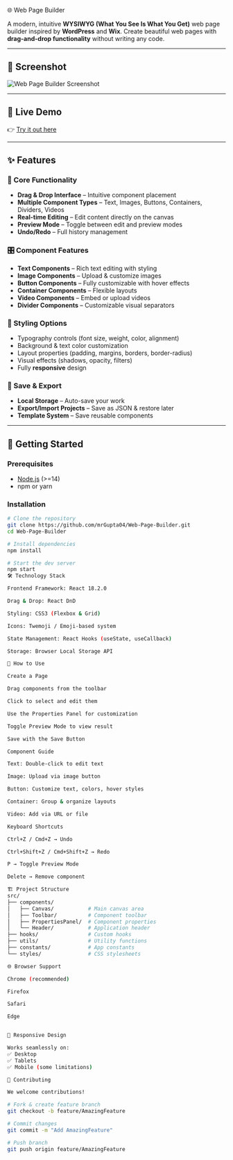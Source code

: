 🌐 Web Page Builder


A modern, intuitive **WYSIWYG (What You See Is What You Get)** web page builder inspired by **WordPress** and **Wix**. Create beautiful web pages with **drag-and-drop functionality** without writing any code.

---

## 📸 Screenshot

![Web Page Builder Screenshot](https://via.placeholder.com/800x400?text=Web+Page+Builder+Screenshot)

---

## 🌟 Live Demo
👉 [Try it out here](https://web-page-builder-six.vercel.app/)

---

## ✨ Features

### 🎨 Core Functionality
- **Drag & Drop Interface** – Intuitive component placement  
- **Multiple Component Types** – Text, Images, Buttons, Containers, Dividers, Videos  
- **Real-time Editing** – Edit content directly on the canvas  
- **Preview Mode** – Toggle between edit and preview modes  
- **Undo/Redo** – Full history management  

### 🎛️ Component Features
- **Text Components** – Rich text editing with styling  
- **Image Components** – Upload & customize images  
- **Button Components** – Fully customizable with hover effects  
- **Container Components** – Flexible layouts  
- **Video Components** – Embed or upload videos  
- **Divider Components** – Customizable visual separators  

### 💅 Styling Options
- Typography controls (font size, weight, color, alignment)  
- Background & text color customization  
- Layout properties (padding, margins, borders, border-radius)  
- Visual effects (shadows, opacity, filters)  
- Fully **responsive** design  

### 💾 Save & Export
- **Local Storage** – Auto-save your work  
- **Export/Import Projects** – Save as JSON & restore later  
- **Template System** – Save reusable components  

---

## 🚀 Getting Started

### Prerequisites
- [Node.js](https://nodejs.org/) (>=14)  
- npm or yarn  

### Installation

```bash
# Clone the repository
git clone https://github.com/mrGupta04/Web-Page-Builder.git
cd Web-Page-Builder

# Install dependencies
npm install

# Start the dev server
npm start
🛠️ Technology Stack

Frontend Framework: React 18.2.0

Drag & Drop: React DnD

Styling: CSS3 (Flexbox & Grid)

Icons: Twemoji / Emoji-based system

State Management: React Hooks (useState, useCallback)

Storage: Browser Local Storage API

📖 How to Use

Create a Page

Drag components from the toolbar

Click to select and edit them

Use the Properties Panel for customization

Toggle Preview Mode to view result

Save with the Save Button

Component Guide

Text: Double-click to edit text

Image: Upload via image button

Button: Customize text, colors, hover styles

Container: Group & organize layouts

Video: Add via URL or file

Keyboard Shortcuts

Ctrl+Z / Cmd+Z → Undo

Ctrl+Shift+Z / Cmd+Shift+Z → Redo

P → Toggle Preview Mode

Delete → Remove component

🏗️ Project Structure
src/
├── components/
│   ├── Canvas/           # Main canvas area
│   ├── Toolbar/          # Component toolbar
│   ├── PropertiesPanel/  # Component properties
│   └── Header/           # Application header
├── hooks/                # Custom hooks
├── utils/                # Utility functions
├── constants/            # App constants
└── styles/               # CSS stylesheets

🌐 Browser Support

Chrome (recommended)

Firefox

Safari

Edge


📱 Responsive Design

Works seamlessly on:
✅ Desktop
✅ Tablets
✅ Mobile (some limitations)

🤝 Contributing

We welcome contributions!

# Fork & create feature branch
git checkout -b feature/AmazingFeature

# Commit changes
git commit -m "Add AmazingFeature"

# Push branch
git push origin feature/AmazingFeature


